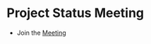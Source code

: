 # Project Status Meeting

  - Join the [Meeting](https://kodekloud.com/topic/project-status-meeting-story/)